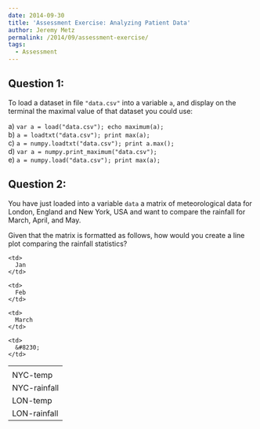 ```yaml
---
date: 2014-09-30
title: 'Assessment Exercise: Analyzing Patient Data'
author: Jeremy Metz
permalink: /2014/09/assessment-exercise/
tags:
  - Assessment
---
```

## Question 1:

To load a dataset in file `"data.csv"` into a variable `a`, and display on the terminal the maximal value of that dataset you could use:

a) `var a = load("data.csv"); echo maximum(a);`  
b) `a = loadtxt("data.csv"); print max(a);`  
c) `a = numpy.loadtxt("data.csv"); print a.max();`  
d) `var a = numpy.print_maximum("data.csv");`  
e) `a = numpy.load("data.csv"); print max(a);`

## Question 2:

You have just loaded into a variable `data` a matrix of meteorological data for London, England and New York, USA and want to compare the rainfall for March, April, and May.

Given that the matrix is formatted as follows, how would you create a line plot comparing the rainfall statistics?

<table style="width: 100%;">
  <tr>
    <td>
    </td>
    
    <td>
      Jan
    </td>
    
    <td>
      Feb
    </td>
    
    <td>
      March
    </td>
    
    <td>
      &#8230;
    </td>
  </tr>
  
  <tr>
    <td>
      NYC-temp
    </td>
  </tr>
  
  <tr>
    <td>
      NYC-rainfall
    </td>
  </tr>
  
  <tr>
    <td>
      LON-temp
    </td>
  </tr>
  
  <tr>
    <td>
      LON-rainfall
    </td>
  </tr>
</table>

&nbsp;

&nbsp;
